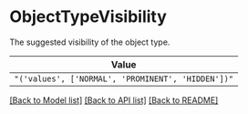# ObjectTypeVisibility

The suggested visibility of the object type.

| **Value** |
| --------- |
| `"('values', ['NORMAL', 'PROMINENT', 'HIDDEN'])"` |


[[Back to Model list]](../../README.md#models-v1-link) [[Back to API list]](../../README.md#documentation-for-api-endpoints) [[Back to README]](../../README.md)
